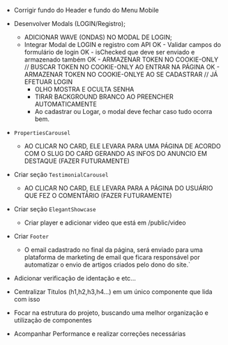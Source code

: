 <!-- A FAZER -->
  * Corrigir fundo do Header e fundo do Menu Mobile

  * Desenvolver Modals (LOGIN/Registro);
      - ADICIONAR WAVE (ONDAS) NO MODAL DE LOGIN;
      - Integrar Modal de LOGIN e registro com API
        OK - Validar campos do formulário de login
        OK - isChecked que deve ser enviado e armazenado também
        OK - ARMAZENAR TOKEN NO COOKIE-ONLY // BUSCAR TOKEN NO COOKIE-ONLY AO ENTRAR NA PÁGINA
        OK - ARMAZENAR TOKEN NO COOKIE-ONLYE AO SE CADASTRAR // JÁ EFETUAR LOGIN
        - OLHO MOSTRA E OCULTA SENHA
        - TIRAR BACKGROUND BRANCO AO PREENCHER AUTOMATICAMENTE
        - Ao cadastrar ou Logar, o modal deve fechar caso tudo ocorra bem.

        
  * `PropertiesCarousel`
    - AO CLICAR NO CARD, ELE LEVARA PARA UMA PÁGINA DE ACORDO COM O SLUG DO CARD GERANDO AS INFOS DO ANUNCIO EM DESTAQUE (FAZER FUTURAMENTE)

  * Criar seção `TestimonialCarousel`
    - AO CLICAR NO CARD, ELE LEVARA PARA A PÁGINA DO USUÁRIO QUE FEZ O COMENTÁRIO (FAZER FUTURAMENTE)
      
        
  * Criar seção `ElegantShowcase`
    - Criar player e adicionar video que está em /public/video



  * Criar `Footer`
    - O email cadastrado no final da página, será enviado para uma plataforma de marketing de email que ficara responsável por automatizar o envio de artigos criados pelo dono do site.`


  * Adicionar verificação de identação e etc...
  * Centralizar Titulos (h1,h2,h3,h4...) em um único componente que lida com isso
  * Focar na estrutura do projeto, buscando uma melhor organização e utilização de componentes
  * Acompanhar Performance e realizar correções necessárias